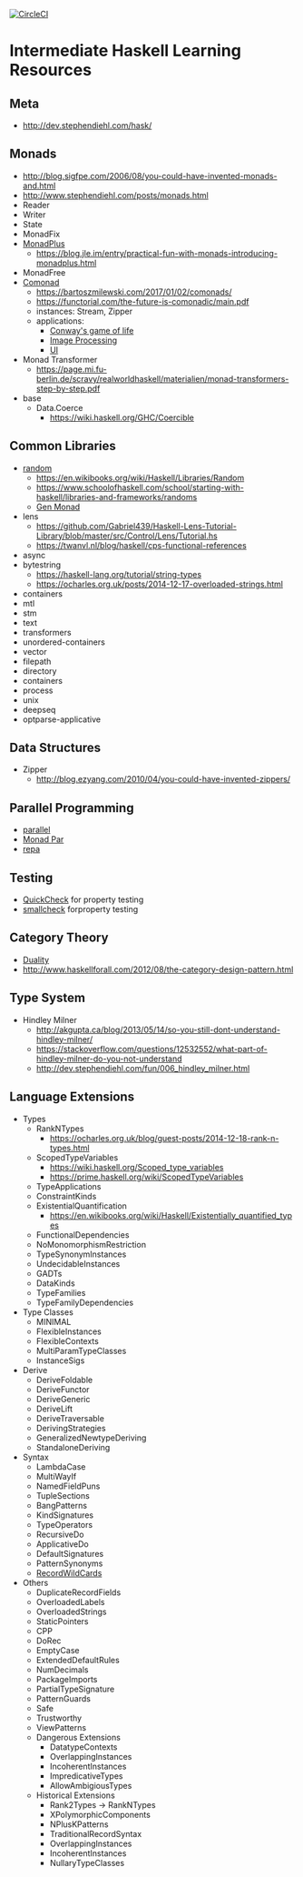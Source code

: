 [![CircleCI](https://circleci.com/gh/Boshen/learn-haskell/tree/master.svg?style=svg)](https://circleci.com/gh/Boshen/learn-haskell/tree/master)

# Intermediate Haskell Learning Resources

## Meta
  - http://dev.stephendiehl.com/hask/

## Monads
  - http://blog.sigfpe.com/2006/08/you-could-have-invented-monads-and.html
  - http://www.stephendiehl.com/posts/monads.html
  - Reader
  - Writer
  - State
  - MonadFix
  - [MonadPlus](http://hackage.haskell.org/package/base-4.11.1.0/docs/Control-Monad.html#t:MonadPlus)
      - https://blog.jle.im/entry/practical-fun-with-monads-introducing-monadplus.html
  - MonadFree
  - [Comonad](https://hackage.haskell.org/package/comonad)
      - https://bartoszmilewski.com/2017/01/02/comonads/
      - https://functorial.com/the-future-is-comonadic/main.pdf
      - instances: Stream, Zipper
      - applications:
          - [Conway's game of life](http://javran.github.io/posts/2014-08-22-comonad-zipper-and-conways-game-of-life.html)
          - [Image Processing](https://jaspervdj.be/posts/2014-11-27-comonads-image-processing.html)
          - [UI](https://speakerd.s3.amazonaws.com/presentations/febc965f713743f18d8d942642e08d72/The_Future_Is_Comonadic_.pdf)
  - Monad Transformer
      - https://page.mi.fu-berlin.de/scravy/realworldhaskell/materialien/monad-transformers-step-by-step.pdf
  - base
      - Data.Coerce
          - https://wiki.haskell.org/GHC/Coercible

## Common Libraries
  - [random](https://hackage.haskell.org/package/random-1.1/docs/System-Random.html)
      - https://en.wikibooks.org/wiki/Haskell/Libraries/Random
      - https://www.schoolofhaskell.com/school/starting-with-haskell/libraries-and-frameworks/randoms
      - [Gen Monad](https://hackage.haskell.org/package/QuickCheck-2.11.3/docs/Test-QuickCheck-Gen.html)
  - lens
      - https://github.com/Gabriel439/Haskell-Lens-Tutorial-Library/blob/master/src/Control/Lens/Tutorial.hs
      - https://twanvl.nl/blog/haskell/cps-functional-references
  - async
  - bytestring
      - https://haskell-lang.org/tutorial/string-types
      - https://ocharles.org.uk/posts/2014-12-17-overloaded-strings.html
  - containers
  - mtl
  - stm
  - text
  - transformers
  - unordered-containers
  - vector
  - filepath
  - directory
  - containers
  - process
  - unix
  - deepseq
  - optparse-applicative

## Data Structures
  - Zipper
      - http://blog.ezyang.com/2010/04/you-could-have-invented-zippers/

## Parallel Programming
  - [parallel](https://hackage.haskell.org/package/parallel)
  - [Monad Par](https://hackage.haskell.org/package/monad-par)
  - [repa](https://hackage.haskell.org/package/repa)

## Testing
  - [QuickCheck](https://hackage.haskell.org/package/QuickCheck) for property testing
  - [smallcheck](http://hackage.haskell.org/package/smallcheck)  forproperty testing

## Category Theory
  - [Duality](http://blog.ezyang.com/2012/10/duality-for-haskellers/)
  - http://www.haskellforall.com/2012/08/the-category-design-pattern.html

## Type System
  - Hindley Milner
      - http://akgupta.ca/blog/2013/05/14/so-you-still-dont-understand-hindley-milner/
      - https://stackoverflow.com/questions/12532552/what-part-of-hindley-milner-do-you-not-understand
      - http://dev.stephendiehl.com/fun/006_hindley_milner.html

## Language Extensions
  - Types
    - RankNTypes
        - https://ocharles.org.uk/blog/guest-posts/2014-12-18-rank-n-types.html
    - ScopedTypeVariables
        - https://wiki.haskell.org/Scoped_type_variables
        - https://prime.haskell.org/wiki/ScopedTypeVariables
    - TypeApplications
    - ConstraintKinds
    - ExistentialQuantification
        - https://en.wikibooks.org/wiki/Haskell/Existentially_quantified_types
    - FunctionalDependencies
    - NoMonomorphismRestriction
    - TypeSynonymInstances
    - UndecidableInstances
    - GADTs
    - DataKinds
    - TypeFamilies
    - TypeFamilyDependencies
  - Type Classes
    - MINIMAL
    - FlexibleInstances
    - FlexibleContexts
    - MultiParamTypeClasses
    - InstanceSigs
  - Derive
    - DeriveFoldable
    - DeriveFunctor
    - DeriveGeneric
    - DeriveLift
    - DeriveTraversable
    - DerivingStrategies
    - GeneralizedNewtypeDeriving
    - StandaloneDeriving
  - Syntax
    - LambdaCase
    - MultiWayIf
    - NamedFieldPuns
    - TupleSections
    - BangPatterns
    - KindSignatures
    - TypeOperators
    - RecursiveDo
    - ApplicativeDo
    - DefaultSignatures
    - PatternSynonyms
    - [RecordWildCards](https://ocharles.org.uk/posts/2014-12-04-record-wildcards.html)
  - Others
    - DuplicateRecordFields
    - OverloadedLabels
    - OverloadedStrings
    - StaticPointers
    - CPP
    - DoRec
    - EmptyCase
    - ExtendedDefaultRules
    - NumDecimals
    - PackageImports
    - PartialTypeSignature
    - PatternGuards
    - Safe
    - Trustworthy
    - ViewPatterns
    - Dangerous Extensions
      - DatatypeContexts
      - OverlappingInstances
      - IncoherentInstances
      - ImpredicativeTypes
      - AllowAmbigiousTypes
    - Historical Extensions
      - Rank2Types -> RankNTypes
      - XPolymorphicComponents
      - NPlusKPatterns
      - TraditionalRecordSyntax
      - OverlappingInstances
      - IncoherentInstances
      - NullaryTypeClasses
